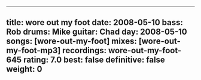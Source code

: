 
---
title: wore out my foot
date: 2008-05-10
bass:	Rob
drums:	Mike
guitar:	Chad
day: 2008-05-10
songs: [wore-out-my-foot]
mixes: [wore-out-my-foot-mp3]
recordings: wore-out-my-foot-645
rating: 7.0
best: false
definitive: false
weight: 0
---
